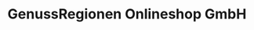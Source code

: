 ---
title: "GenussRegionen Onlineshop GmbH"
url: /paldau/genussregionen-onlineshop-gmbh/
shop: Feinkost
---